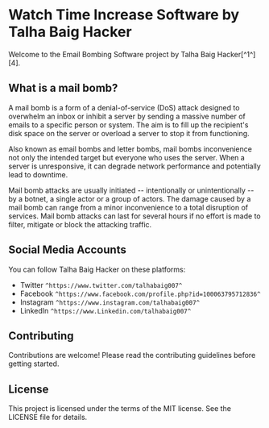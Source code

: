 # Watch Time Increase Software by Talha Baig Hacker

Welcome to the Email Bombing Software project by Talha Baig Hacker[^1^][4].

## What is a mail bomb?

A mail bomb is a form of a denial-of-service (DoS) attack designed to overwhelm an inbox or inhibit a server by sending a massive number of emails to a specific 
person or system. The aim is to fill up the recipient's disk space on the server or overload a server to stop it from functioning.

Also known as email bombs and letter bombs, mail bombs inconvenience not only the intended target but everyone who uses the server. When a server is unresponsive, 
it can degrade network performance and potentially lead to downtime.

Mail bomb attacks are usually initiated -- intentionally or unintentionally -- by a botnet, a single actor or a group of actors. The damage caused by a mail bomb 
can range from a minor inconvenience to a total disruption of services. Mail bomb attacks can last for several hours if no effort is made to filter, mitigate or 
block the attacking traffic.

## Social Media Accounts

You can follow Talha Baig Hacker on these platforms:

- Twitter    `^https://www.twitter.com/talhabaig007^`
- Facebook   `^https://www.facebook.com/profile.php?id=100063795712836^`
- Instagram  `^https://www.instagram.com/talhabaig007^`
- LinkedIn   `^https://www.Linkedin.com/talhabaig007^`


## Contributing

Contributions are welcome! Please read the contributing guidelines before getting started.

## License

This project is licensed under the terms of the MIT license. See the LICENSE file for details.
